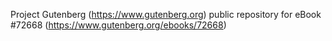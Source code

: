 Project Gutenberg (https://www.gutenberg.org) public repository
for eBook #72668 (https://www.gutenberg.org/ebooks/72668)
